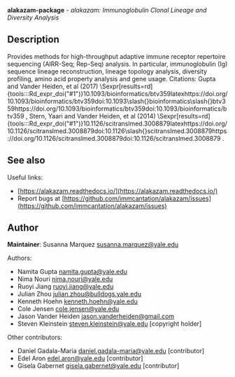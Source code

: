 **alakazam-package** - *alakazam: Immunoglobulin Clonal Lineage and Diversity Analysis*

Description
--------------------

Provides methods for high-throughput adaptive immune receptor repertoire sequencing (AIRR-Seq; Rep-Seq) analysis. In particular, immunoglobulin (Ig) sequence lineage reconstruction, lineage topology analysis, diversity profiling, amino acid property analysis and gene usage. Citations: Gupta and Vander Heiden, et al (2017) \Sexpr[results=rd]{tools:::Rd_expr_doi("#1")}10.1093/bioinformatics/btv359latexhttps://doi.org/10.1093/bioinformatics/btv359doi:10.1093\slash{}bioinformatics\slash{}btv359https://doi.org/10.1093/bioinformatics/btv359doi:10.1093/bioinformatics/btv359
, Stern, Yaari and Vander Heiden, et al (2014) \Sexpr[results=rd]{tools:::Rd_expr_doi("#1")}10.1126/scitranslmed.3008879latexhttps://doi.org/10.1126/scitranslmed.3008879doi:10.1126\slash{}scitranslmed.3008879https://doi.org/10.1126/scitranslmed.3008879doi:10.1126/scitranslmed.3008879
.








See also
-------------------

Useful links:

+  [https://alakazam.readthedocs.io/](https://alakazam.readthedocs.io/)
+  Report bugs at [https://github.com/immcantation/alakazam/issues](https://github.com/immcantation/alakazam/issues)





Author
-------------------

**Maintainer**: Susanna Marquez [susanna.marquez@yale.edu](susanna.marquez@yale.edu)

Authors:

+  Namita Gupta [namita.gupta@yale.edu](namita.gupta@yale.edu)
+  Nima Nouri [nima.nouri@yale.edu](nima.nouri@yale.edu)
+  Ruoyi Jiang [ruoyi.jiang@yale.edu](ruoyi.jiang@yale.edu)
+  Julian Zhou [julian.zhou@bulldogs.yale.edu](julian.zhou@bulldogs.yale.edu)
+  Kenneth Hoehn [kenneth.hoehn@yale.edu](kenneth.hoehn@yale.edu)
+  Cole Jensen [cole.jensen@yale.edu](cole.jensen@yale.edu)
+  Jason Vander Heiden [jason.vanderheiden@gmail.com](jason.vanderheiden@gmail.com)
+  Steven Kleinstein [steven.kleinstein@yale.edu](steven.kleinstein@yale.edu) [copyright holder]


Other contributors:

+  Daniel Gadala-Maria [daniel.gadala-maria@yale.edu](daniel.gadala-maria@yale.edu) [contributor]
+  Edel Aron [edel.aron@yale.edu](edel.aron@yale.edu) [contributor]
+  Gisela Gabernet [gisela.gabernet@yale.edu](gisela.gabernet@yale.edu) [contributor]







